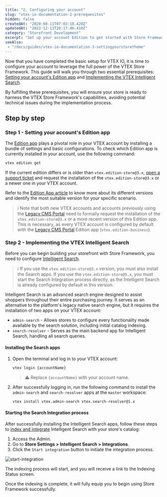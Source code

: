 ```yaml
---
title: "2. Configuring your account"
slug: "vtex-io-documentation-2-prerequesites"
hidden: false
createdAt: "2020-08-11T07:03:18.428Z"
updatedAt: "2022-12-13T20:17:46.410Z"
category: "Storefront Development"
excerpt: "Set up your account Edition to get started with Store Framework."
seeAlso:
 - "/docs/guides/vtex-io-documentation-3-settingyourstoretheme"
---
```


Now that you have completed the basic setup for VTEX IO, it is time to configure your account to leverage the full power of the VTEX Store Framework. This guide will walk you through two essential prerequisites: [Setting your account's Edition app](#step-1---setting-your-accounts-edition-app) and [Implementing the VTEX Intelligent Search](#step-2---implementing-the-vtex-intelligent-search).

By fulfilling these prerequisites, you will ensure your store is ready to harness the VTEX Store Framework's capabilities, avoiding potential technical issues during the implementation process.

## Step by step

### Step 1 - Setting your account's Edition app

The [Edition app](https://developers.vtex.com/docs/guides/vtex-io-documentation-edition-app/) plays a pivotal role in your VTEX account by installing a bundle of settings and basic configurations. To check which Edition app is currently installed in your account, use the following command:

```sh
vtex edition get
```

If the current edition differs or is older than `vtex.edition-store@3.x`, [open a support ticket](https://help.vtex.com/support?/cultureInfo=en-us) and request the installation of the `vtex.edition-store@3.x` or a newer one in your VTEX account.

Refer to the [Edition App article](https://developers.vtex.com/docs/guides/vtex-io-documentation-edition-app) to know more about its different versions and identify the most suitable version for your specific scenario.

>ℹ Note that both new VTEX accounts and accounts previously using the [Legacy CMS Portal](https://help.vtex.com/tutorial/what-is-cms--EmO8u2WBj2W4MUQCS8262) need to formally request the installation of the `vtex.edition-store@3.x` or a more recent version of this Edition app. This is necessary, as every VTEX account is configured by default with the [Legacy CMS Portal](https://help.vtex.com/tutorial/what-is-cms--EmO8u2WBj2W4MUQCS8262) Edition app (`vtex.edition-business`).

### Step 2 - Implementing the VTEX Intelligent Search

Before you can begin building your storefront with Store Framework, you need to configure [Intelligent Search](https://help.vtex.com/tracks/vtex-intelligent-search--19wrbB7nEQcmwzDPl1l4Cb).

>ℹ️ If you use the `vtex.edition-store@3.x` version, you must also install the Search apps. If you use the `vtex.edition-store@5.x`, you must start the Search Integration process directly, as the Intelligent Search is already configured by default in this version.

Intelligent Search is an advanced search engine designed to assist shoppers throughout their entire purchasing journey. It serves as an alternative to the platform's legacy native search engine, but it requires the installation of two apps on your VTEX account:

- `admin-search` - Allows stores to configure every functionality made available by the search solution, including initial catalog indexing.
- `search-resolver` - Serves as the main backend app for Intelligent Search, handling all search queries.

#### Installing the Search apps

1. Open the terminal and log in to your VTEX account:

    ```sh
    vtex login {accountName}
    ```

    > ⚠️  Replace `{accountName}` with your account name.

2. After successfully logging in, run the following command to install the `admin-search` and `search-resolver` apps at the `master` workspace:

    ```sh
    vtex install vtex.admin-search vtex.search-resolver@1.x
    ```

#### Starting the Search Integration process

After successfully installing the Intelligent Search apps, follow these steps to [index and integrate](https://help.vtex.com/en/tracks/vtex-intelligent-search--19wrbB7nEQcmwzDPl1l4Cb/6wKQgKmu2FT6084BJT7z5V) Intelligent Search with your store's catalog:

1. Access the Admin.
2. Go to **Store Settings > Intelligent Search > Integrations**.
3. Click the `Start integration` button to initiate the integration process.

![start-integration](https://cdn.jsdelivr.net/gh/vtexdocs/dev-portal-content@main/images/vtex-io-documentation-2-prerequesites-0.png)

The indexing process will start, and you will receive a link to the Indexing Status screen.

Once the indexing is complete, it will fully equip you to begin using Store Framework successfully.
